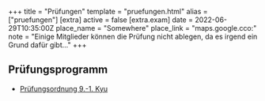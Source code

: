 +++
title = "Prüfungen"
template = "pruefungen.html"
alias = ["pruefungen"]
[extra]
active = false
[extra.exam]
date = 2022-06-29T10:35:00Z
place_name = "Somewhere"
place_link = "maps.google.cco:"
note = "Einige Mitglieder können die Prüfung nicht ablegen, da es irgend ein Grund dafür gibt..."
+++

## Prüfungsprogramm

* [Prüfungsordnung 9.-1. Kyu](pruefungen/Wado_Pruefungsprogram.pdf)
